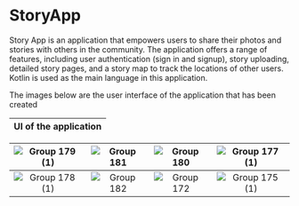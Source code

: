 # StoryApp
Story App is an application that empowers users to share their photos and stories with others in the community. 
The application offers a range of features, including user authentication (sign in and signup), story uploading, detailed story pages, and a story map to track the locations of other users.
Kotlin is used as the main language in this application.

The images below are the user interface of the application that has been created


| **UI of the application** |
|:-------------------------:|

|![Group 179 (1)](https://github.com/user-attachments/assets/d1999fe1-86ce-4ef2-a4e8-1c897967747c)|![Group 181](https://github.com/user-attachments/assets/4e17c00c-13b7-48ad-b060-476529e04de5)| ![Group 180](https://github.com/user-attachments/assets/50fa6523-192b-4d58-89c4-8109607ad2ab) |![Group 177 (1)](https://github.com/user-attachments/assets/22cc8375-7124-4495-82b8-f28b7a14b982)|
|:-------------------------:|:-------------------------:|:-------------------------:|:-------------------------:|
|  ![Group 178 (1)](https://github.com/user-attachments/assets/419e36db-0445-41f7-92e5-1506878ee16b)|  ![Group 182](https://github.com/user-attachments/assets/7cffdb39-ea75-4f0c-87f0-06233b869ed4)| ![Group 172](https://github.com/user-attachments/assets/702a1a25-3e88-4c10-9ff1-45738ef0e8d7)| ![Group 175 (1)](https://github.com/user-attachments/assets/4f97e917-a651-4cfa-9b96-dbab32c325ec)|

